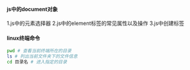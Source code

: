 #### js中的document对象

1.js中的元素选择器
2.js中的element标签的常见属性以及操作
3.js中创建标签


#### linux终端命令

```bash
pwd # 查看当前终端所在的目录
ls # 列出当前文件夹下的文件信息
cd 目录名 # 进入指定的目录

```